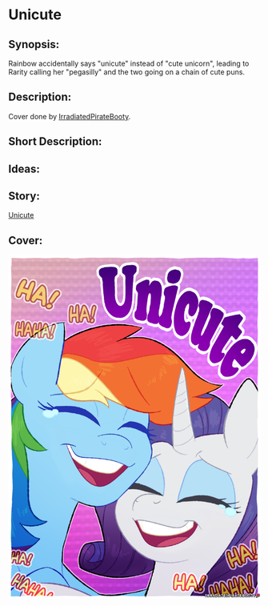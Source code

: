 # Unicute

## Synopsis:
Rainbow accidentally says "unicute" instead of "cute unicorn", leading to Rarity calling her "pegasilly" and the two going on a chain of cute puns.

## Description:


Cover done by [IrradiatedPirateBooty](https://irradiatedpiratebooty.tumblr.com).

## Short Description:


## Ideas:


## Story:
[Unicute](./unicute.md)

## Cover:
![cover](./unicute-cover-2.png)